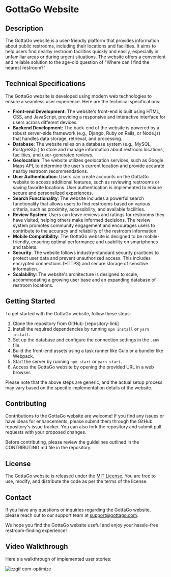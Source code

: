 # GottaGo Website

## Description

The GottaGo website is a user-friendly platform that provides information about public restrooms, including their locations and facilities. It aims to help users find nearby restroom facilities quickly and easily, especially in unfamiliar areas or during urgent situations. The website offers a convenient and reliable solution to the age-old question of "Where can I find the nearest restroom?"

## Technical Specifications

The GottaGo website is developed using modern web technologies to ensure a seamless user experience. Here are the technical specifications:

- **Front-end Development**: The website's front-end is built using HTML, CSS, and JavaScript, providing a responsive and interactive interface for users across different devices.
- **Backend Development**: The back-end of the website is powered by a robust server-side framework (e.g., Django, Ruby on Rails, or Node.js) that handles data storage, retrieval, and processing.
- **Database**: The website relies on a database system (e.g., MySQL, PostgreSQL) to store and manage information about restroom locations, facilities, and user-generated reviews.
- **Geolocation**: The website utilizes geolocation services, such as Google Maps API, to determine the user's current location and provide accurate nearby restroom recommendations.
- **User Authentication**: Users can create accounts on the GottaGo website to access additional features, such as reviewing restrooms or saving favorite locations. User authentication is implemented to ensure secure and personalized experiences.
- **Search Functionality**: The website includes a powerful search functionality that allows users to find restrooms based on various criteria, such as proximity, accessibility, and available facilities.
- **Review System**: Users can leave reviews and ratings for restrooms they have visited, helping others make informed decisions. The review system promotes community engagement and encourages users to contribute to the accuracy and reliability of the restroom information.
- **Mobile Compatibility**: The GottaGo website is designed to be mobile-friendly, ensuring optimal performance and usability on smartphones and tablets.
- **Security**: The website follows industry-standard security practices to protect user data and prevent unauthorized access. This includes encrypted connections (HTTPS) and secure storage of sensitive information.
- **Scalability**: The website's architecture is designed to scale, accommodating a growing user base and an expanding database of restroom locations.

## Getting Started

To get started with the GottaGo website, follow these steps:

1. Clone the repository from GitHub: [repository-link]
2. Install the required dependencies by running `npm install` or `yarn install`.
3. Set up the database and configure the connection settings in the `.env` file.
4. Build the front-end assets using a task runner like Gulp or a bundler like Webpack.
5. Start the server by running `npm start` or `yarn start`.
6. Access the GottaGo website by opening the provided URL in a web browser.

Please note that the above steps are generic, and the actual setup process may vary based on the specific implementation details of the website.

## Contributing

Contributions to the GottaGo website are welcome! If you find any issues or have ideas for enhancements, please submit them through the GitHub repository's issue tracker. You can also fork the repository and submit pull requests with your proposed changes.

Before contributing, please review the guidelines outlined in the CONTRIBUTING.md file in the repository.

## License

The GottaGo website is released under the [MIT License](LICENSE). You are free to use, modify, and distribute the code as per the terms of the license.

## Contact

If you have any questions or inquiries regarding the GottaGo website, please reach out to our support team at support@gottago.com.

We hope you find the GottaGo website useful and enjoy your hassle-free restroom-finding experience!

## Video Walkthrough

Here's a walkthrough of implemented user stories:

![ezgif com-optimize](https://github.com/bocar90/GottaGo-Per-Scholas/assets/43213652/23eede11-2928-4589-9a9d-122e9138ea66)

